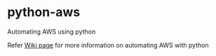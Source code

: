 # python-aws
Automating AWS using python


Refer [Wiki page](https://github.com/kishorekonjeti/python-aws/wiki) for more information on automating AWS with python
